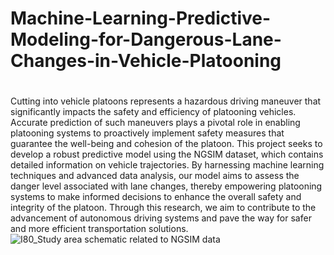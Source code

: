 # Machine-Learning-Predictive-Modeling-for-Dangerous-Lane-Changes-in-Vehicle-Platooning
#
Cutting into vehicle platoons represents a hazardous driving maneuver that significantly impacts the safety and efficiency of platooning vehicles. Accurate prediction of such maneuvers plays a pivotal role in enabling platooning systems to proactively implement safety measures that guarantee the well-being and cohesion of the platoon. This project seeks to develop a robust predictive model using the NGSIM dataset, which contains detailed information on vehicle trajectories. By harnessing machine learning techniques and advanced data analysis, our model aims to assess the danger level associated with lane changes, thereby empowering platooning systems to make informed decisions to enhance the overall safety and integrity of the platoon. Through this research, we aim to contribute to the advancement of autonomous driving systems and pave the way for safer and more efficient transportation solutions.
![I80_Study area schematic related to NGSIM data]([https://github.com/Mourad-Amraouy/Machine-Learning-Predictive-Modeling-for-Dangerous-Lane-Changes-in-Vehicle-Platooning/assets/146946535/e292aa47-a79a-4fe2-abbb-4575012489c2](https://encrypted-tbn1.gstatic.com/images?q=tbn:ANd9GcRrYpAvfuIaz_IBz_VmCVp3mSW7vB00zSpphkzMDuDWQr5WgH4m)https://encrypted-tbn1.gstatic.com/images?q=tbn:ANd9GcRrYpAvfuIaz_IBz_VmCVp3mSW7vB00zSpphkzMDuDWQr5WgH4m)
